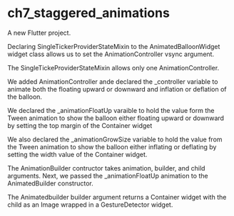 # ch7_staggered_animations

A new Flutter project.

Declaring SingleTickerProviderStateMixin to the AnimatedBalloonWidget widget class
allows us to set the AnimationController vsync argument.

The SingleTickeProviderStateMixin allows only one AnimationController.

We added AnimationController ande declared the _controller variable to animate both the 
floating upward or downward and inflation or deflation of the balloon.

We declared the _animationFloatUp varaible to hold the value form the Tween animation to show
the balloon either floating upward or downward by setting the top margin of the Container widget

We also declared the _animationGrowSize variable to hold the value from the Tween animation to 
show the balloon either inflating or deflating by setting the width value of the Container widget.

The AnimationBuilder contructor takes animation, builder, and child arguments.
Next, we passed the _animationFloatUp animation to the AnimatedBuilder constructor.

The Animatedbuilder builder argument returns a Container widget with the child as an Image wrapped in a GestureDetector widget.
